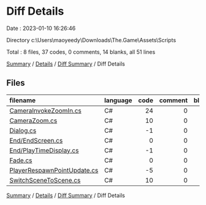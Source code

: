 # Diff Details

Date : 2023-01-10 16:26:46

Directory c:\\Users\\maoyeedy\\Downloads\\The.Game\\Assets\\Scripts

Total : 8 files,  37 codes, 0 comments, 14 blanks, all 51 lines

[Summary](results.md) / [Details](details.md) / [Diff Summary](diff.md) / Diff Details

## Files
| filename | language | code | comment | blank | total |
| :--- | :--- | ---: | ---: | ---: | ---: |
| [CameraInvokeZoomIn.cs](/CameraInvokeZoomIn.cs) | C# | 24 | 0 | 5 | 29 |
| [CameraZoom.cs](/CameraZoom.cs) | C# | 10 | 0 | 2 | 12 |
| [Dialog.cs](/Dialog.cs) | C# | -1 | 0 | 1 | 0 |
| [End/EndScreen.cs](/End/EndScreen.cs) | C# | 0 | 0 | -1 | -1 |
| [End/PlayTimeDisplay.cs](/End/PlayTimeDisplay.cs) | C# | -1 | 0 | 1 | 0 |
| [Fade.cs](/Fade.cs) | C# | 0 | 0 | -1 | -1 |
| [PlayerRespawnPointUpdate.cs](/PlayerRespawnPointUpdate.cs) | C# | -5 | 0 | 2 | -3 |
| [SwitchSceneToScene.cs](/SwitchSceneToScene.cs) | C# | 10 | 0 | 5 | 15 |

[Summary](results.md) / [Details](details.md) / [Diff Summary](diff.md) / Diff Details